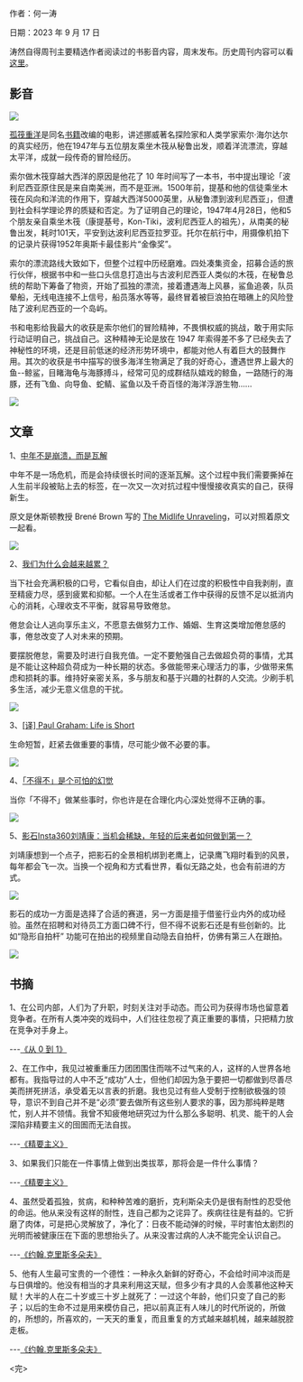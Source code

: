 作者：何一涛 

日期：2023 年 9 月 17 日

涛然自得周刊主要精选作者阅读过的书影音内容，周末发布。历史周刊内容可以看[这里](https://www.heyitao.com/weekly)。

## 影音

![](i/5cf3aaa4-9853-4896-8397-f55a91da1c3a.jpg)

[孤筏重洋](https://movie.douban.com/subject/5155128/)是同名[书籍](https://book.douban.com/subject/35006761/)改编的电影，讲述挪威著名探险家和人类学家索尔·海尔达尔的真实经历，他在1947年与五位朋友乘坐木筏从秘鲁出发，顺着洋流漂流，穿越太平洋，成就一段传奇的冒险经历。

索尔做木筏穿越大西洋的原因是他花了 10 年时间写了一本书，书中提出理论「波利尼西亚原住民是来自南美洲，而不是亚洲。1500年前，提基和他的信徒乘坐木筏在风向和洋流的作用下，穿越大西洋5000英里，从秘鲁漂到波利尼西亚」，但遭到社会科学理论界的质疑和否定。为了证明自己的理论，1947年4月28日，他和5个朋友亲自乘坐木筏（康提基号，Kon-Tiki，波利尼西亚人的祖先），从南美的秘鲁出发，耗时101天，平安到达波利尼西亚拉罗亚。托尔在航行中，用摄像机拍下的记录片获得1952年奥斯卡最佳影片“金像奖”。

索尔的漂流路线大致如下，但整个过程中历经磨难。四处凑集资金，招募合适的旅行伙伴，根据书中和一些口头信息打造出与古波利尼西亚人类似的木筏，在秘鲁总统的帮助下筹备了物资，开始了孤独的漂流，接着遭遇海上风暴，鲨鱼追袭，队员晕船，无线电连接不上信号，船员落水等等，最终冒着被巨浪拍在暗礁上的风险登陆了波利尼西亚的一个岛屿。

书和电影给我最大的收获是索尔他们的冒险精神，不畏惧权威的挑战，敢于用实际行动证明自己，挑战自己。这种精神无论是放在 1947 年索得差不多了已经失去了神秘性的环境，还是目前低迷的经济形势环境中，都能对他人有着巨大的鼓舞作用。其次的收获是书中描写的很多海洋生物满足了我的好奇心，遭遇世界上最大的鱼--鲸鲨，目睹海龟与海豚搏斗，经常可见的成群结队嬉戏的鲸鱼，一路随行的海豚，还有飞鱼、向导鱼、蛇鲭、鲨鱼以及千奇百怪的海洋浮游生物......

![](i/d93ce37f-214a-4475-bb75-6e326ea3d747.jpg)


## 文章

1、[中年不是崩溃，而是瓦解](https://pmthinking.com/database/%E7%B2%BE%E9%80%89%E9%9B%86/%E4%B8%AD%E5%B9%B4%E4%B8%8D%E6%98%AF%E5%B4%A9%E6%BA%83%E8%80%8C%E6%98%AF%E7%93%A6%E8%A7%A3)

中年不是一场危机，而是会持续很长时间的逐渐瓦解。这个过程中我们需要撕掉在人生前半段被贴上去的标签，在一次又一次对抗过程中慢慢接收真实的自己，获得新生。

原文是休斯顿教授 Brené Brown 写的 [The Midlife Unraveling](https://brenebrown.com/articles/2018/05/24/the-midlife-unraveling/)，可以对照着原文一起看。

![](i/46392068-396c-450d-a39f-433dfb5d9850.jpg)


2、[我们为什么会越来越累？](https://mp.weixin.qq.com/s/mMEUts8wCWAz44fl2qsHow)

当下社会充满积极的口号，它看似自由，却让人们在过度的积极性中自我剥削，直至精疲力尽，感到疲累和抑郁。一个人在生活或者工作中获得的反馈不足以抵消内心的消耗，心理收支不平衡，就容易导致倦怠。

倦怠会让人逃向享乐主义，不愿意去做努力工作、婚姻、生育这类增加倦怠感的事，倦怠改变了人对未来的预期。

要摆脱倦怠，需要及时进行自我充值。一定不要勉强自己去做超负荷的事情，尤其是不能让这种超负荷成为一种长期的状态。多做能带来心理活力的事，少做带来焦虑和损耗的事。维持好亲密关系，多与朋友和基于兴趣的社群的人交流。少刷手机多生活，减少无意义信息的干扰。

![](i/bea2c2d5-c01a-42c2-8897-3b2f8b95276e.jpg)


3、[[译] Paul Graham: Life is Short](https://mp.weixin.qq.com/s/M3U9hI_0SVPVA6vjoAcyEA)

生命短暂，赶紧去做重要的事情，尽可能少做不必要的事。

![](i/2a8a6cb8-5501-41e9-bb2d-59a026b5e14c.jpg)

4、[「不得不」是个可怕的幻觉](https://mp.weixin.qq.com/s/pPkdSlEvgnrPAEPfNd0dWg)

当你「不得不」做某些事时，你也许是在合理化内心深处觉得不正确的事。

![](i/2976fb84-6363-428e-86de-0c564f218bac.jpg)


5、[影石Insta360刘靖康：当机会稀缺，年轻的后来者如何做到第一？](https://mp.weixin.qq.com/s/1-BhCwUO1mIxL5j5ZAoqnA)

刘靖康想到一个点子，把影石的全景相机绑到老鹰上，记录鹰飞翔时看到的风景，每年都会飞一次。当换一个视角和方式看世界，看似无路之处，也会有前进的方式。

![](i/085834bd-0fee-42dc-997c-6cf05162b598.jpg)

影石的成功一方面是选择了合适的赛道，另一方面是擅于借鉴行业内外的成功经验。虽然在招聘和对待员工方面口碑不行，但不得不说影石还是有些创新的。比如“隐形自拍杆” 功能可在拍出的视频里自动隐去自拍杆，仿佛有第三人在跟拍。

![](i/c0a15ef4-1ec8-4a60-884f-08f03d9d2450.jpg)



## 书摘

1、在公司内部，人们为了升职，时刻关注对手动态。而公司为获得市场也留意着竞争者。在所有人类冲突的戏码中，人们往往忽视了真正重要的事情，只把精力放在竞争对手身上。

---[《从 0 到 1》](https://book.douban.com/subject/26297606/)


2、在工作中，我见过被重重压力团团围住而喘不过气来的人，这样的人世界各地都有。我指导过的人中不乏“成功”人士，但他们却因为急于要把一切都做到尽善尽美而拼死拼活，承受着无以言表的折磨。我也见过有些人受制于控制欲极强的领导，意识不到自己并不是“必须”要去做所有这些别人要求的事，因为那纯粹是瞎忙，别人并不领情。我曾不知疲倦地研究过为什么那么多聪明、机灵、能干的人会深陷非精要主义的囹圄而无法自拔。

---[《精要主义》](https://book.douban.com/subject/26761859/)


3、如果我们只能在一件事情上做到出类拔萃，那将会是一件什么事情？

---[《精要主义》](https://book.douban.com/subject/26761859/)


4、虽然受着孤独，贫病，和种种苦难的磨折，克利斯朵夫仍是很有耐性的忍受他的命运。他从来没有这样的耐性，连自己都为之诧异了。疾病往往是有益的。它折磨了肉体，可是把心灵解放了，净化了：日夜不能动弹的时候，平时害怕太剧烈的光明而被健康压在下面的思想抬头了。从来没害过病的人决不能完全认识自己。

---[《约翰.克里斯多朵夫》](https://book.douban.com/subject/1186392/)


5、他有人生最可宝贵的一个德性：一种永久新鲜的好奇心，不会给时间冲淡而是与日俱增的。他没有相当的才具来利用这天赋，但多少有才具的人会羡慕他这种天赋！大半的人在二十岁或三十岁上就死了：一过这个年龄，他们只变了自己的影子；以后的生命不过是用来模仿自己，把以前真正有人味儿的时代所说的，所做的，所想的，所喜欢的，一天天的重复，而且重复的方式越来越机械，越来越脱腔走板。

---[《约翰.克里斯多朵夫》](https://book.douban.com/subject/1186392/)


<完>